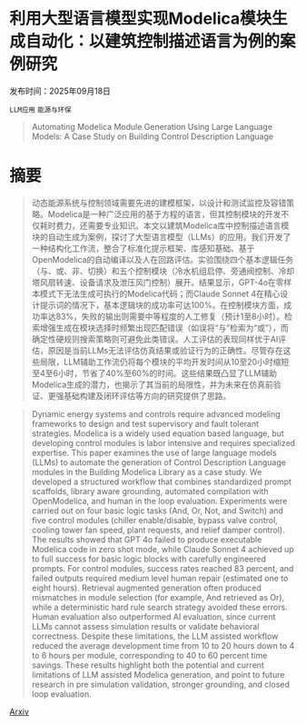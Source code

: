 # 利用大型语言模型实现Modelica模块生成自动化：以建筑控制描述语言为例的案例研究

发布时间：2025年09月18日

`LLM应用` `能源与环保`

> Automating Modelica Module Generation Using Large Language Models: A Case Study on Building Control Description Language

# 摘要

> 动态能源系统与控制领域需要先进的建模框架，以设计和测试监控及容错策略。Modelica是一种广泛应用的基于方程的语言，但其控制模块的开发不仅耗时费力，还需要专业知识。本文以建筑Modelica库中控制描述语言模块的自动生成为案例，探讨了大型语言模型（LLMs）的应用。我们开发了一种结构化工作流，整合了标准化提示框架、库感知基础、基于OpenModelica的自动编译以及人在回路评估。实验围绕四个基本逻辑任务（与、或、非、切换）和五个控制模块（冷水机组启停、旁通阀控制、冷却塔风扇转速、设备请求及泄压风门控制）展开。结果显示，GPT-4o在零样本模式下无法生成可执行的Modelica代码；而Claude Sonnet 4在精心设计提示词的情况下，基本逻辑块的成功率可达100%。在控制模块方面，成功率达83%，失败的输出则需要中等程度的人工修复（预计1至8小时）。检索增强生成在模块选择时频繁出现匹配错误（如误将“与”检索为“或”），而确定性硬规则搜索策略则可避免此类错误。人工评估的表现同样优于AI评估，原因是当前LLMs无法评估仿真结果或验证行为的正确性。尽管存在这些局限，LLM辅助工作流仍将每个模块的平均开发时间从10至20小时缩短至4至6小时，节省了40%至60%的时间。这些结果既凸显了LLM辅助Modelica生成的潜力，也揭示了其当前的局限性，并为未来在仿真前验证、更强基础构建及闭环评估等方向的研究提供了思路。

> Dynamic energy systems and controls require advanced modeling frameworks to design and test supervisory and fault tolerant strategies. Modelica is a widely used equation based language, but developing control modules is labor intensive and requires specialized expertise. This paper examines the use of large language models (LLMs) to automate the generation of Control Description Language modules in the Building Modelica Library as a case study. We developed a structured workflow that combines standardized prompt scaffolds, library aware grounding, automated compilation with OpenModelica, and human in the loop evaluation. Experiments were carried out on four basic logic tasks (And, Or, Not, and Switch) and five control modules (chiller enable/disable, bypass valve control, cooling tower fan speed, plant requests, and relief damper control). The results showed that GPT 4o failed to produce executable Modelica code in zero shot mode, while Claude Sonnet 4 achieved up to full success for basic logic blocks with carefully engineered prompts. For control modules, success rates reached 83 percent, and failed outputs required medium level human repair (estimated one to eight hours). Retrieval augmented generation often produced mismatches in module selection (for example, And retrieved as Or), while a deterministic hard rule search strategy avoided these errors. Human evaluation also outperformed AI evaluation, since current LLMs cannot assess simulation results or validate behavioral correctness. Despite these limitations, the LLM assisted workflow reduced the average development time from 10 to 20 hours down to 4 to 6 hours per module, corresponding to 40 to 60 percent time savings. These results highlight both the potential and current limitations of LLM assisted Modelica generation, and point to future research in pre simulation validation, stronger grounding, and closed loop evaluation.

[Arxiv](https://arxiv.org/abs/2509.14623)